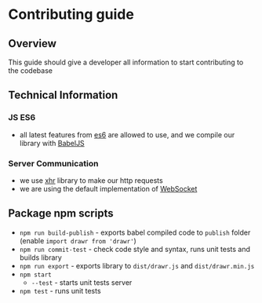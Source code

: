 # Contributing guide

## Overview

This guide should give a developer all information to start contributing to the codebase

## Technical Information

### JS ES6

* all latest features from [es6](https://html5hive.org/es6-and-babel-tutorial/) are allowed to use, and we compile our library with [BabelJS](https://babeljs.io/)

### Server Communication

* we use [xhr](https://www.npmjs.com/package/xhr) library to make our http requests
* we are using the default implementation of [WebSocket](https://developer.mozilla.org/en-US/docs/Web/API/WebSocket)

## Package npm scripts

* `npm run build-publish` - exports babel compiled code to `publish` folder (enable `import drawr from 'drawr'`)
* `npm run commit-test` - check code style and syntax, runs unit tests and builds library
* `npm run export` - exports library to `dist/drawr.js` and `dist/drawr.min.js`
* `npm start`
    * `--test` - starts unit tests server
* `npm test` - runs unit tests
